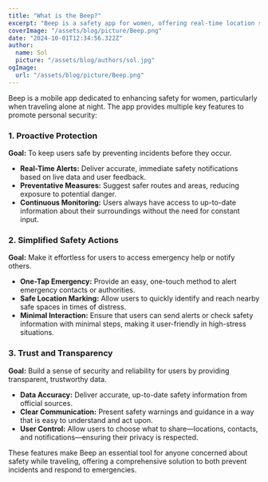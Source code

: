 ```yaml
---
title: "What is the Beep?"
excerpt: "Beep is a safety app for women, offering real-time location sharing, emergency alerts, and crime data mapping to ensure secure travel, especially at night."
coverImage: "/assets/blog/picture/Beep.png"
date: "2024-10-01T12:34:56.322Z"
author:
  name: Sol
  picture: "/assets/blog/authors/sol.jpg"
ogImage:
  url: "/assets/blog/picture/Beep.png"
---
```


Beep is a mobile app dedicated to enhancing safety for women, particularly when traveling alone at night. The app provides multiple key features to promote personal security:

### 1. Proactive Protection

**Goal:** To keep users safe by preventing incidents before they occur.

- **Real-Time Alerts:** Deliver accurate, immediate safety notifications based on live data and user feedback.
- **Preventative Measures:** Suggest safer routes and areas, reducing exposure to potential danger.
- **Continuous Monitoring:** Users always have access to up-to-date information about their surroundings without the need for constant input.

### 2. Simplified Safety Actions

**Goal:** Make it effortless for users to access emergency help or notify others.

- **One-Tap Emergency:** Provide an easy, one-touch method to alert emergency contacts or authorities.
- **Safe Location Marking:** Allow users to quickly identify and reach nearby safe spaces in times of distress.
- **Minimal Interaction:** Ensure that users can send alerts or check safety information with minimal steps, making it user-friendly in high-stress situations.

### 3. Trust and Transparency

**Goal:** Build a sense of security and reliability for users by providing transparent, trustworthy data.

- **Data Accuracy:** Deliver accurate, up-to-date safety information from official sources.
- **Clear Communication:** Present safety warnings and guidance in a way that is easy to understand and act upon.
- **User Control:** Allow users to choose what to share—locations, contacts, and notifications—ensuring their privacy is respected.

These features make Beep an essential tool for anyone concerned about safety while traveling, offering a comprehensive solution to both prevent incidents and respond to emergencies.
